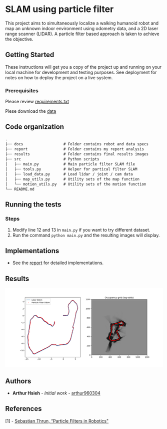# SLAM using particle filter

This project aims to simultaneously localize a walking humanoid robot and map an unknown indoor environment using odometry data, and a 2D laser range scanner (LIDAR). A particle filter based approach is taken to achieve the objective.


## Getting Started

These instructions will get you a copy of the project up and running on your local machine for development and testing purposes. See deployment for notes on how to deploy the project on a live system.

### Prerequisites

Please review [requirements.txt](https://github.com/arthur960304/particle-filter-slam/blob/master/requirements.txt)

Plese download the [data](https://drive.google.com/open?id=1PUzvEAHeKWmQZWc_OfblInhtIls8wK6b)

## Code organization

    .
    ├── docs                  # Folder contains robot and data specs
    ├── report                # Folder contains my report analysis
    ├── results               # Folder contains final results images
    ├── src                   # Python scripts
    │   ├── main.py           # Main particle filter SLAM file
    │   ├── tools.py          # Helper for partical filter SLAM
    │   ├── load_data.py	  # Load lidar / joint / cam data
    │   ├── map_utils.py	  # Utility sets of the map function
    │   └── motion_utils.py	  # Utility sets of the motion function
    └── README.md

## Running the tests

### Steps

1. Modify line 12 and 13 in `main.py` if you want to try different dataset.
2. Run the command `python main.py` and the resulting images will display.

## Implementations

* See the [report](https://github.com/arthur960304/particle-filter-slam/blob/master/report/report.pdf) for detailed implementations.

## Results
![Data 4](https://github.com/arthur960304/particle-filter-slam/blob/master/results/data4.png)


## Authors

* **Arthur Hsieh** - *Initial work* - [arthur960304](https://github.com/arthur960304)

## References
[1] - [Sebastian Thrun, “Particle Filters in Robotics"](http://robots.stanford.edu/papers/thrun.pf-in-robotics-uai02.pdf)
